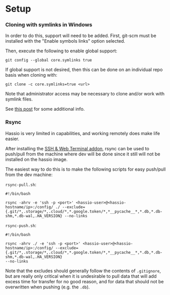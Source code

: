 # Setup


### Cloning with symlinks in Windows
In order to do this, support will need to be added.  First, git-scm must be
installed with the "Enable symbols links" option selected.

Then, execute the following to enable global support:
```
git config --global core.symlinks true
```

If global support is not desired, then this can be done on an individual repo
basis when cloning with:
```
git clone -c core.symlinks=true <url>
```

Note that administrator access may be necessary to clone and/or work with
symlink files.

See
[this post](https://stackoverflow.com/questions/5917249/git-symlinks-in-windows#answer-52097145)
for some additional info.


### Rsync
Hassio is very limited in capabilities, and working remotely does make life
easier.

After installing the
[SSH & Web Terminal addon](https://github.com/hassio-addons/addon-ssh),
rsync can be used to push/pull from the machine where dev will be done since it
still will not be installed on the hassio image.

The easiest way to do this is to make the following scripts for easy push/pull
from the dev machine:

`rsync-pull.sh`:
```
#!/bin/bash

rsync -ahrv -e 'ssh -p <port>' <hassio-user>@<hassio-hostname/ip>:/config/ ./ --exclude={.git/*,.storage/*,.cloud/*,*.google.token/*,*__pycache__*,*.db,*.db-shm,*.db-wal,.HA_VERSION} --no-links
```

`rsync-push.sh`:
```
#!/bin/bash

rsync -ahrv ./ -e 'ssh -p <port>' <hassio-user>@<hassio-hostname/ip>:/config/ --exclude={.git/*,.storage/*,.cloud/*,*.google.token/*,*__pycache__*,*.db,*.db-shm,*.db-wal,.HA_VERSION}
--no-links
```

Note that the excludes should generally follow the contents of `.gitignore`,
but are really only critical when it is undesirable to pull data that will
add excess time for transfer for no good reason, and for data that should not
be overwritten when pushing (e.g. the `.db`).
